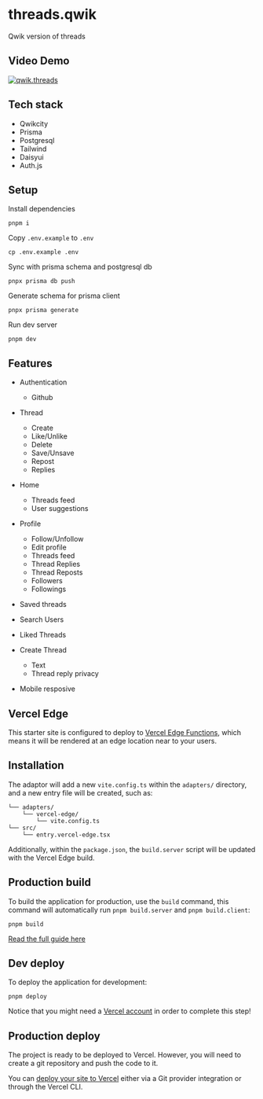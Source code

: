 # threads.qwik

Qwik version of threads

## Video Demo

[![qwik.threads](https://img.youtube.com/vi/LsDpXoozGI0/0.jpg)](https://www.youtube.com/watch?v=LsDpXoozGI0)

## Tech stack

- Qwikcity
- Prisma
- Postgresql
- Tailwind
- Daisyui
- Auth.js

## Setup

Install dependencies

```
pnpm i
```

Copy `.env.example` to `.env`

```
cp .env.example .env
```

Sync with prisma schema and postgresql db

```
pnpx prisma db push
```

Generate schema for prisma client

```
pnpx prisma generate
```

Run dev server

```
pnpm dev
```

## Features

- Authentication

  - Github

- Thread

  - Create
  - Like/Unlike
  - Delete
  - Save/Unsave
  - Repost
  - Replies

- Home

  - Threads feed
  - User suggestions

- Profile

  - Follow/Unfollow
  - Edit profile
  - Threads feed
  - Thread Replies
  - Thread Reposts
  - Followers
  - Followings

- Saved threads
- Search Users
- Liked Threads

- Create Thread

  - Text
  - Thread reply privacy

- Mobile resposive

## Vercel Edge

This starter site is configured to deploy to [Vercel Edge Functions](https://vercel.com/docs/concepts/functions/edge-functions), which means it will be rendered at an edge location near to your users.

## Installation

The adaptor will add a new `vite.config.ts` within the `adapters/` directory, and a new entry file will be created, such as:

```
└── adapters/
    └── vercel-edge/
        └── vite.config.ts
└── src/
    └── entry.vercel-edge.tsx
```

Additionally, within the `package.json`, the `build.server` script will be updated with the Vercel Edge build.

## Production build

To build the application for production, use the `build` command, this command will automatically run `pnpm build.server` and `pnpm build.client`:

```shell
pnpm build
```

[Read the full guide here](https://github.com/BuilderIO/qwik/blob/main/starters/adapters/vercel-edge/README.md)

## Dev deploy

To deploy the application for development:

```shell
pnpm deploy
```

Notice that you might need a [Vercel account](https://docs.Vercel.com/get-started/) in order to complete this step!

## Production deploy

The project is ready to be deployed to Vercel. However, you will need to create a git repository and push the code to it.

You can [deploy your site to Vercel](https://vercel.com/docs/concepts/deployments/overview) either via a Git provider integration or through the Vercel CLI.
